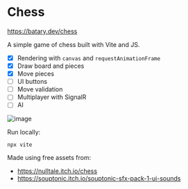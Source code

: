 # Chess

https://batary.dev/chess

A simple game of chess built with Vite and JS.

- [x] Rendering with `canvas` and `requestAnimationFrame`
- [x] Draw board and pieces
- [x] Move pieces
- [ ] UI buttons
- [ ] Move validation
- [ ] Multiplayer with SignalR
- [ ] AI

![image](https://user-images.githubusercontent.com/5178445/236351116-88980751-c6fd-4aa5-8604-836f5c2a9cce.png)

Run locally:

```
npx vite
```

Made using free assets from:

* https://nulltale.itch.io/chess
* https://souptonic.itch.io/souptonic-sfx-pack-1-ui-sounds
